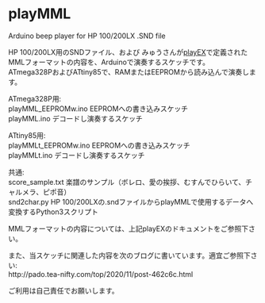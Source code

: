 # playMML
Arduino beep player for HP 100/200LX .SND file

HP 100/200LX用のSNDファイル、および みゅうさんが<a href="https://www.vector.co.jp/soft/dos/util/se013900.html" target="_blank" rel="noopener">playEX</a>で定義されたMMLフォーマットの内容を、Arduinoで演奏するスケッチです。<br />
ATmega328PおよびATtiny85で、RAMまたはEEPROMから読み込んで演奏します。
<p></p>
ATmega328P用:<br />
playMML_EEPROMw.ino EEPROMへの書き込みスケッチ<br />
playMML.ino デコードし演奏するスケッチ<br />
<p></p>
ATtiny85用:<br />
playMMLt_EEPROMw.ino EEPROMへの書き込みスケッチ<br />
playMMLt.ino デコードし演奏するスケッチ<br />
<p></p>
共通:<br />
score_sample.txt 楽譜のサンプル（ボレロ、愛の挨拶、むすんでひらいて、チャルメラ、ピポ音）<br />
snd2char.py HP 100/200LXの.sndファイルからplayMMLで使用するデータへ変換するPython3スクリプト
<p></p>
MMLフォーマットの内容については、上記playEXのドキュメントをご参照下さい。
<p></p>
また、当スケッチに関連した内容を次のブログに書いています。適宜ご参照下さい:<br />
http://pado.tea-nifty.com/top/2020/11/post-462c6c.html
<p></p>
ご利用は自己責任でお願いします。<br />
